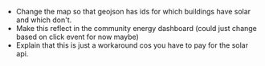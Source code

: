 - Change the map so that geojson has ids for which buildings have solar and which don't.
- Make this reflect in the community energy dashboard (could just change based on click event for now maybe)
- Explain that this is just a workaround cos you have to pay for the solar api.
